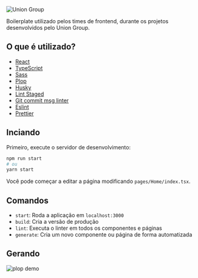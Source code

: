 ![Union Group](https://res.cloudinary.com/dbnq26wqe/image/upload/v1644082143/others/LOGO_GRUPO_4-removebg-preview_k3ptag.png)

Boilerplate utilizado pelos times de frontend, durante os projetos desenvolvidos pelo Union Group.

## O que é utilizado?

- [React](https://pt-br.reactjs.org/)
- [TypeScript](https://www.typescriptlang.org/)
- [Sass](https://sass-lang.com/)
- [Plop](https://github.com/plopjs/plop)
- [Husky](https://typicode.github.io/husky)
- [Lint Staged](https://github.com/okonet/lint-staged)
- [Git commit msg linter](https://github.com/legend80s/commit-msg-linter)
- [Eslint](https://eslint.org/)
- [Prettier](https://prettier.io/)

## Inciando

Primeiro, execute o servidor de desenvolvimento:

```bash
npm run start
# ou
yarn start
```

Você pode começar a editar a página modificando `pages/Home/index.tsx`.

## Comandos

- `start`: Roda a aplicação em `localhost:3000`
- `build`: Cria a versão de produção
- `lint`: Executa o linter em todos os componentes e páginas
- `generate`: Cria um novo componente ou página de forma automatizada

## Gerando

![plop demo](https://res.cloudinary.com/dbnq26wqe/image/upload/v1644175392/others/ezgif.com-gif-maker_rareme.gif)
